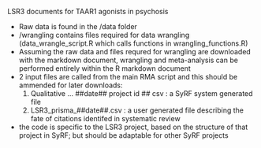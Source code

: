 LSR3 documents for TAAR1 agonists in psychosis

- Raw data is found in the /data folder
- /wrangling contains files required for data wrangling (data_wrangle_script.R which calls functions in wrangling_functions.R)
- Assuming the raw data and files requred for wrangling are downloaded with the markdown document, wrangling and meta-analysis can be performed entirely within the R markdown document
- 2 input files are called from the main RMA script and this should be ammended for later downloads:
    1. Qualitative ... ##date## project id ## csv : a SyRF system generated file
    2. LSR3_prisma_##date##.csv : a user generated file describing the fate of citations identifed in systematic review
- the code is specific to the LSR3 project, based on the structure of that project in SyRF; but should be adaptable for other SyRF projects

